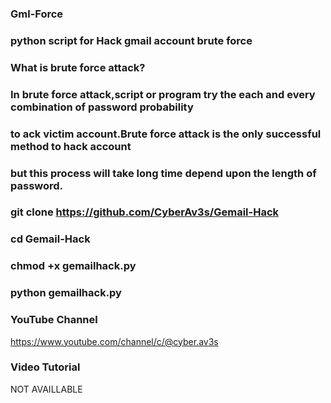 ### Gml-Force

### python script for Hack gmail account brute force 

###  What is brute force attack?
### In brute force attack,script or program try the each and every combination of password probability 
### to ack victim account.Brute force attack is the only successful method to hack account
### but this process will take long time depend upon the length of password.

### git clone https://github.com/CyberAv3s/Gemail-Hack
    
### cd Gemail-Hack

### chmod +x gemailhack.py

### python gemailhack.py


### YouTube Channel

https://www.youtube.com/channel/c/@cyber.av3s

### Video Tutorial

NOT AVAILLABLE

